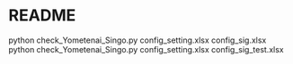 README
=============


python check_Yometenai_Singo.py config_setting.xlsx config_sig.xlsx
python check_Yometenai_Singo.py config_setting.xlsx config_sig_test.xlsx
